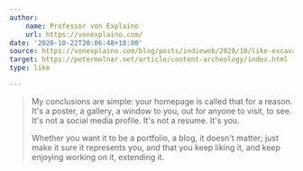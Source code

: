 ```yaml
---
author:
    name: Professor von Explaino
    url: https://vonexplaino.com/
date: '2020-10-22T20:06:48+10:00'
source: https://vonexplaino.com/blog/posts/indieweb/2020/10/like-excavating-my-former-homepages---petermolnar-net.html
target: https://petermolnar.net/article/content-archeology/index.html
type: like

---
```


<blockquote>
  <p>My conclusions are simple: your homepage is called that for a reason. It's a poster, a gallery, a window to you, out for anyone to visit, to see. It's not a social media profile. It's not a resume. It's you.</p>
  
  <p>Whether you want it to be a portfolio, a blog, it doesn't matter; just make it sure it represents you, and that you keep liking it, and keep enjoying working on it, extending it.</p>
</blockquote>
